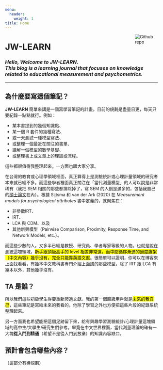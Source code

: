 ```yaml
---
menu:
  header:
    weight: 1
title: Home
---
```


[<img src="favicon.ico" style="max-width:15%;min-width:40px;float:right;" alt="Github repo" />](/)

# JW-LEARN
### _Hello, Welcome to JW-LEARN.<br> This blog is a learning journal that focuses on knowledge related to educational measurement and psychometrics._

---

## 為什麼要寫這個筆記？

**JW-LEARN** 簡單來講是一個寫學習筆記的計畫。目前的規劃是盡量日更，每天只要紀錄一點點就行。例如：

- 某本書提到的幾個知識點、
- 某一個 R 套件的幾種寫法、
- 或一天測試一種模型寫法、
- 或整理一個最近在關注的書單、
- 講解一個模型的數學基礎、
- 或整理書上或文章上的理論或流程。

這些都很值得我整理起來，一方面也跟大家分享。

在台灣的教育或心理學領域裡面，真正算得上是測驗統計或心理計量領域的研究者本來就已經不多。而這些學者裡面真正關注在「當代測量模型」的人可以說是非常稀有（我把 SEM 相關的那些都排除掉了，寫 SEM 的人倒是滿多的，包括我自己的[碩士論文](https://hdl.handle.net/11296/zz563u)在內）。根據 Sijtsma 和 van der Ark (2020) 在 _Measurement models for psychological attributes_ 書中定義的，就聚焦在：

- 非參數IRT、
- IRT、
- LCA 與 CDM、以及
- 其他新興模型（Pairwise Comparison, Proximity, Response Time, and Network Models, etc.）。

而這些少數的人，又多半已經是教授、研究員、學者專家等級的人物。也就是說在測統這塊領域，<mark>新手跟頂級高手的 level 相差非常遠，而中間循序漸進的過度鷹架（中文內容）幾乎沒有，完全只能靠英語文獻</mark>。很簡單可以證明，你可以在博客來上面找看看，有幾本中文教科書專門介紹上面講的那些模型，除了 IRT 跟 LCA 有幾本以外，其他幾乎沒有。

## TA 是誰？

所以我們這些初級學生得要重新爬過文獻。我的第一個超級用戶就是<mark>未來的我自己</mark>，這些筆記是寫給未來的我看的，他除了學習之外也方便把這些片段的紀錄系統整理起來。

另一方面我也希望能把這個足跡留下來，給有興趣學習測驗統計/心理計量這塊領域的高中生/大學生/研究生們參考。畢竟在中文世界裡面，當代測量理論的確有一大塊**從入門到精通**（希望不是從入門到放棄）的知識內容缺口。


## 預計會包含哪些內容？

（這部分有待規劃）
